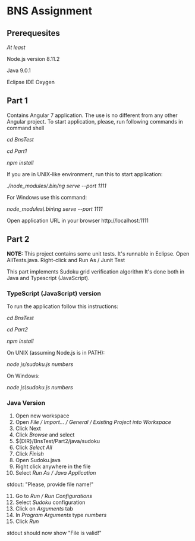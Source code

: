 # BNS Assignment
## Prerequesites
*At least* 

Node.js version 8.11.2

Java 9.0.1

Eclipse IDE Oxygen

## Part 1
Contains Angular 7 application.
The use is no different from any other Angular project.
To start application, please, run following commands in command shell 

_cd BnsTest_

_cd Part1_

_npm install_

If you are in UNIX-like environment, run this to start application:

_./node_modules/.bin/ng serve --port 1111_

For Windows use this command:

_node_modules\\.bin\ng serve --port 1111_

Open application URL in your browser http://localhost:1111

## Part 2

__NOTE:__ This project contains some unit tests. It's runnable in Eclipse. 
Open AllTests.java. 
Right-click and Run As / Junit Test

This part implements Sudoku grid verification algorithm
It's done both in Java and Typescript (JavaScript).

### TypeScript (JavaScript) version

To run the application follow this instructions:

_cd BnsTest_

_cd Part2_

_npm install_

On UNIX (assuming Node.js is in PATH):

_node js/sudoku.js numbers_

On Windows:

_node js\sudoku.js numbers_

### Java Version

1. Open new workspace
2. Open _File / Import... / General / Existing Project into Workspace_
3. Click Next
4. Click _Browse_ and select 
5. ${DIR}/BnsTest/Part2/java/sudoku
6. Click _Select All_
7. Click _Finish_
8. Open Sudoku.java 
9. Right click anywhere in the file 
10. Select _Run As / Java Application_

stdout: "Please, provide file name!"

11. Go to _Run / Run Configurations_
12. Select _Sudoku_ configuration 
13. Click on _Arguments_ tab
14. In _Program Arguments_ type _numbers_
15. Click _Run_

stdout should now show "File is valid!"
